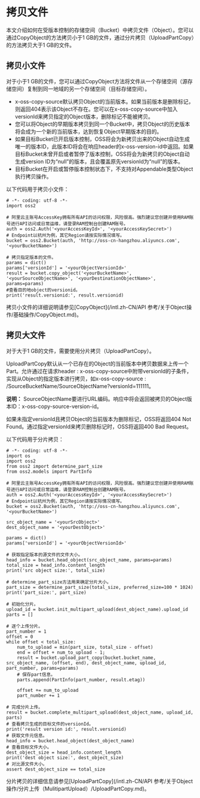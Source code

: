 # 拷贝文件

本文介绍如何在受版本控制的存储空间（Bucket）中拷贝文件（Object）。您可以通过CopyObject的方法拷贝小于1 GB的文件，通过分片拷贝（UploadPartCopy）的方法拷贝大于1 GB的文件。

## 拷贝小文件

对于小于1 GB的文件，您可以通过CopyObject方法将文件从一个存储空间（源存储空间）复制到同一地域的另一个存储空间（目标存储空间）。

-   x-oss-copy-source默认拷贝Object的当前版本。如果当前版本是删除标记，则返回404表示该Object不存在。您可以在x-oss-copy-source中加入versionId来拷贝指定的Object版本，删除标记不能被拷贝。
-   您可以将Object的早期版本拷贝到同一个Bucket中，拷贝Object的历史版本将会成为一个新的当前版本，达到恢复Object早期版本的目的。
-   如果目标Bucket已开启版本控制，OSS将会为新拷贝出来的Object自动生成唯一的版本ID，此版本ID将会在响应header的x-oss-version-id中返回。如果目标Bucket未曾开启或者暂停了版本控制，OSS将会为新拷贝的Object自动生成version ID为“null”的版本，且会覆盖原先versionId为“null”的版本。
-   目标Bucket在开启或暂停版本控制状态下，不支持对Appendable类型Object执行拷贝操作。

以下代码用于拷贝小文件：

```
# -*- coding: utf-8 -*-
import oss2

# 阿里云主账号AccessKey拥有所有API的访问权限，风险很高。强烈建议您创建并使用RAM账号进行API访问或日常运维，请登录RAM控制台创建RAM账号。
auth = oss2.Auth('<yourAccessKeyId>', '<yourAccessKeySecret>')
# Endpoint以杭州为例，其它Region请按实际情况填写。
bucket = oss2.Bucket(auth, 'http://oss-cn-hangzhou.aliyuncs.com', '<yourBucketName>')

# 拷贝指定版本的文件。
params = dict()
params['versionId'] = '<yourObjectVersionId>'
result = bucket.copy_object('<yourBucketName>',  '<yourSourceObjectName>', '<yourDestinationObjectName>', params=params)
#查看目的地object的versionid。
print('result.versionid:', result.versionid)
```

拷贝小文件的详细说明请参见[CopyObject](/intl.zh-CN/API 参考/关于Object操作/基础操作/CopyObject.md)。

## 拷贝大文件

对于大于1 GB的文件，需要使用分片拷贝（UploadPartCopy）。

UploadPartCopy默认从一个已存在的Object的当前版本中拷贝数据来上传一个Part。允许通过在请求header : x-oss-copy-source中附带versionId的子条件，实现从Object的指定版本进行拷贝，如x-oss-copy-source : /SourceBucketName/SourceObjectName?versionId=111111。

**说明：** SourceObjectName要进行URL编码。响应中将会返回被拷贝的Object版本ID：x-oss-copy-source-version-id。

如果未指定versionId且拷贝Object的当前版本为删除标记，OSS将返回404 Not Found。通过指定versionId来拷贝删除标记时，OSS将返回400 Bad Request。

以下代码用于分片拷贝：

```
# -*- coding: utf-8 -*-
import os
import oss2
from oss2 import determine_part_size
from oss2.models import PartInfo

# 阿里云主账号AccessKey拥有所有API的访问权限，风险很高。强烈建议您创建并使用RAM账号进行API访问或日常运维，请登录RAM控制台创建RAM账号。
auth = oss2.Auth('<yourAccessKeyId>', '<yourAccessKeySecret>')
# Endpoint以杭州为例，其它Region请按实际情况填写。
bucket = oss2.Bucket(auth, 'http://oss-cn-hangzhou.aliyuncs.com', '<yourBucketName>')

src_object_name = '<yourSrcObject>'
dest_object_name = '<yourDestObject>'

params = dict()
params['versionId'] = '<yourObjectVersionId>'

# 获取指定版本的源文件的文件大小。
head_info = bucket.head_object(src_object_name, params=params)
total_size = head_info.content_length
print('src object size:', total_size)

# determine_part_size方法用来确定分片大小。
part_size = determine_part_size(total_size, preferred_size=100 * 1024)
print('part_size:', part_size)

# 初始化分片。
upload_id = bucket.init_multipart_upload(dest_object_name).upload_id
parts = []

# 逐个上传分片。
part_number = 1
offset = 0
while offset < total_size:
    num_to_upload = min(part_size, total_size - offset)
    end = offset + num_to_upload - 1;
    result = bucket.upload_part_copy(bucket.bucket_name, src_object_name, (offset, end), dest_object_name, upload_id, part_number, params=params)
    # 保存part信息。
    parts.append(PartInfo(part_number, result.etag))

    offset += num_to_upload
    part_number += 1

# 完成分片上传。
result = bucket.complete_multipart_upload(dest_object_name, upload_id, parts)
# 查看拷贝生成的目标文件的versionId。
print('result version id:', result.versionid)
# 获取文件元信息。
head_info = bucket.head_object(dest_object_name)
# 查看目标文件大小。
dest_object_size = head_info.content_length
print('dest object size:', dest_object_size)
# 对比源文件大小。
assert dest_object_size == total_size
```

分片拷贝的详细信息请参见[UploadPartCopy](/intl.zh-CN/API 参考/关于Object操作/分片上传（MulitipartUpload）/UploadPartCopy.md)。

